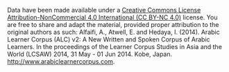 Data have been made available under a [Creative Commons License Attribution-NonCommercial 4.0 International (CC BY-NC 4.0)](https://creativecommons.org/licenses/by-nc/4.0/) license.
You are free to share and adapt the material, provided proper attribution to the original authors as such: Alfaifi, A., Atwell, E. and Hedaya, I. (2014). Arabic Learner Corpus (ALC) v2: A New Written and Spoken Corpus of Arabic Learners. In the proceedings of the Learner Corpus Studies in Asia and the World (LCSAW) 2014, 31 May - 01 Jun 2014. Kobe, Japan. <http://www.arabiclearnercorpus.com>.